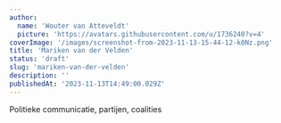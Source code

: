 ```yaml
---
author:
  name: 'Wouter van Atteveldt'
  picture: 'https://avatars.githubusercontent.com/u/1736240?v=4'
coverImage: '/images/screenshot-from-2023-11-13-15-44-12-k0Nz.png'
title: 'Mariken van der Velden'
status: 'draft'
slug: 'mariken-van-der-velden'
description: ''
publishedAt: '2023-11-13T14:49:00.029Z'
---
```


Politieke communicatie, partijen, coalities

